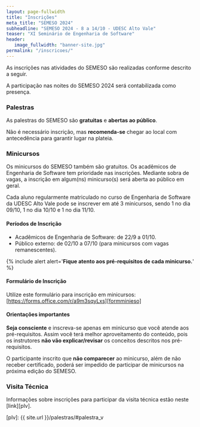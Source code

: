 ```yaml
---
layout: page-fullwidth
title: "Inscrições"
meta_title: "SEMESO 2024"
subheadline: "SEMESO 2024 - 8 a 14/10 - UDESC Alto Vale"
teaser: "XI Seminário de Engenharia de Software"
header:
   image_fullwidth: "banner-site.jpg"
permalink: "/inscricoes/"
---
```

As inscrições nas atividades do SEMESO são realizadas conforme descrito a seguir.

A participação nas noites do SEMESO 2024 será contabilizada como presença.

### Palestras

As palestras do SEMESO são **gratuitas** e **abertas ao público**. 

Não é necessário inscrição, mas **recomenda-se** chegar ao local com antecedência para garantir lugar na plateia.

### Minicursos

Os minicursos do SEMESO também são gratuitos. Os acadêmicos de Engenharia de Software tem prioridade nas inscrições. Mediante sobra de vagas, a inscrição em algum(ns) minicurso(s) será aberta ao público em geral.

Cada aluno regularmente matriculado no curso de Engenharia de Software da UDESC Alto Vale pode se inscrever em até 3 minicursos, sendo 1 no dia 09/10, 1 no dia 10/10 e 1 no dia 11/10. 

#### Períodos de Inscrição
- Acadêmicos de Engenharia de Software: de 22/9 a 01/10.
- Público externo: de 02/10 a 07/10 (para minicursos com vagas remanescentes).

{% include alert alert='<strong>Fique atento aos pré-requisitos de cada minicurso.</strong>' %}

#### Formulário de Inscrição
Utilize este formulário para inscrição em minicursos: [https://forms.office.com/r/a9m3sqyLxs][formminieso]

#### Orientações importantes

**Seja consciente** e inscreva-se apenas em minicurso que você atende aos pré-requisitos. Assim você terá melhor aproveitamento do conteúdo, pois os instrutores **não vão explicar/revisar** os conceitos descritos nos pré-requisitos. 

O participante inscrito que **não comparecer** ao minicurso, além de não receber certificado, poderá ser impedido de participar de minicursos na próxima edição do SEMESO.

### Visita Técnica

Informações sobre inscrições para participar da visita técnica estão neste [link][plv].

[formminieso]: https://forms.office.com/r/a9m3sqyLxs
[plv]: {{ site.url }}/palestras/#palestra_v